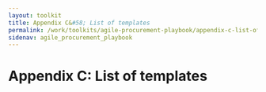 ```yaml
---
layout: toolkit
title: Appendix C&#58; List of templates
permalink: /work/toolkits/agile-procurement-playbook/appendix-c-list-of-templates/
sidenav: agile_procurement_playbook
---
```


# Appendix C: List of templates
